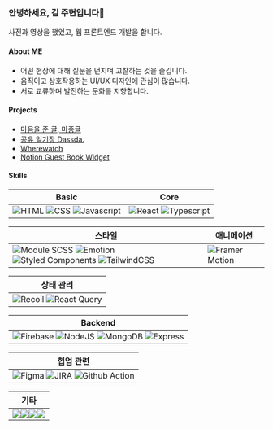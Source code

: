### 안녕하세요, 김 주현입니다🙌

사진과 영상을 했었고, 웹 프론트엔드 개발을 합니다.

#### About ME

- 어떤 현상에 대해 질문을 던지며 고찰하는 것을 즐깁니다.
- 움직이고 상호작용하는 UI/UX 디자인에 관심이 많습니다.
- 서로 교류하며 발전하는 문화를 지향합니다.

#### Projects

- [마음을 준 글, 마중글](https://github.com/sangpok/meet-writing)
- [공유 일기장 Dassda.](https://github.com/SSDA-Side/SSDA-Front)
- [Wherewatch](https://github.com/sangpok/wherewatch)
- [Notion Guest Book Widget](https://github.com/sangpok/ngw-v2)

#### Skills

| Basic | Core | 
| --- | --- |
| ![HTML](https://img.shields.io/badge/HTML5-E34F26?style=for-the-badge&logo=html5&logoColor=white) ![CSS](https://img.shields.io/badge/CSS3-1572B6?style=for-the-badge&logo=css3&logoColor=white) ![Javascript](https://img.shields.io/badge/JavaScript-323330?style=for-the-badge&logo=javascript&logoColor=F7DF1E) | ![React](https://img.shields.io/badge/React-20232A?style=for-the-badge&logo=react&logoColor=61DAFB) ![Typescript](https://img.shields.io/badge/TypeScript-007ACC?style=for-the-badge&logo=typescript&logoColor=white) |

| 스타일 | 애니메이션 |
| --- | --- |
| ![Module SCSS](https://img.shields.io/badge/Module_SCSS-CC6699?style=for-the-badge&logo=sass&logoColor=white) ![Emotion](https://img.shields.io/badge/emotion-black?style=for-the-badge&logo=emotion&logoColor=white) ![Styled Components](https://img.shields.io/badge/styled--components-DB7093?style=for-the-badge&logo=styled-components&logoColor=white) ![TailwindCSS](https://img.shields.io/badge/Tailwind-06B6D4?style=for-the-badge&logo=TailwindCSS&logoColor=white) | ![Framer Motion](https://img.shields.io/badge/Framer_Motion-0055FF?style=for-the-badge&logo=Framer&logoColor=white) |

| 상태 관리 | 
| --- |
| ![Recoil](https://img.shields.io/badge/Recoil-3578E5?style=for-the-badge&logo=recoil&logoColor=white) ![React Query](https://img.shields.io/badge/React_Query-FF4154?style=for-the-badge&logo=ReactQuery&logoColor=white) |

| Backend | 
| --- |
| ![Firebase](https://img.shields.io/badge/firebase-ffca28?style=for-the-badge&logo=firebase&logoColor=black) ![NodeJS](https://img.shields.io/badge/nodejs-339933?style=for-the-badge&logo=nodedotjs&logoColor=white) ![MongoDB](https://img.shields.io/badge/mongdodb-47A248?style=for-the-badge&logo=mongodb&logoColor=white) ![Express](https://img.shields.io/badge/express-010101?style=for-the-badge&logo=express&logoColor=white) |

| 협업 관련 | 
| --- |
| ![Figma](https://img.shields.io/badge/Figma-F24E1E?style=for-the-badge&logo=Figma&logoColor=white) ![JIRA](https://img.shields.io/badge/Jira-0052CC?style=for-the-badge&logo=Jira&logoColor=white) ![Github Action](https://img.shields.io/badge/GitHub_Actions-2088FF?style=for-the-badge&logo=github-actions&logoColor=white) |

| 기타 | 
| --- |
| <img style="display:inline-block; margin: 0;"  src="https://img.shields.io/badge/Photoshop-31A8FF?style=for-the-badge&logo=AdobePhotoshop&logoColor=white"/><img style="display:inline-block; margin: 0;"  src="https://img.shields.io/badge/Illustrator-FF9A00?style=for-the-badge&logo=adobeillustrator&logoColor=white"/><img style="display:inline-block; margin: 0;"  src="https://img.shields.io/badge/Premier_pro-9999FF?style=for-the-badge&logo=adobepremierepro&logoColor=white"/><img style="display:inline-block; margin: 0;"  src="https://img.shields.io/badge/Lightroom-31A8FF?style=for-the-badge&logo=adobelightroom&logoColor=white"/> |
